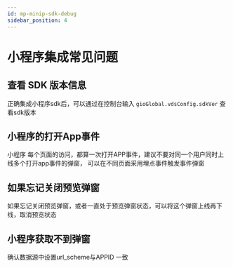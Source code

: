 ```yaml
---
id: mp-minip-sdk-debug
sidebar_position: 4
---
```


# 小程序集成常见问题

## 查看 SDK 版本信息

正确集成小程序sdk后，可以通过在控制台输入 `gioGlobal.vdsConfig.sdkVer` 查看sdk版本

## 小程序的打开App事件

小程序 每个页面的访问，都算一次打开APP事件，建议不要对同一个用户同时上线多个打开app事件的弹窗， 可以在不同页面采用埋点事件触发事件弹窗

## 如果忘记关闭预览弹窗

如果忘记关闭预览弹窗，或者一直处于预览弹窗状态，可以将这个弹窗上线再下线，取消预览状态

## 小程序获取不到弹窗

确认数据源中设置url_scheme与APPID 一致

